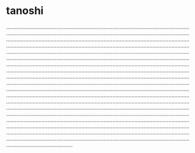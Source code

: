 # tanoshi

.................................................................................................................................................................................................................................................................................................................................................................................................................................................................................................................................................................................................................................................................................................................................................................................................................................................................................................................................................................................................................................................................................................................................................................................................................................................................................................................................................................................................................................................................................................................................................................................................................................................................................................................................................................................................................................................................................................................................................................................................................................................................................................................................................................................................................................................................................................................................................................................................................................................................................................